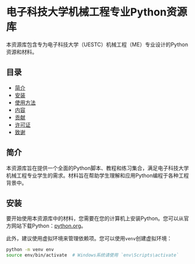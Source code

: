 # 电子科技大学机械工程专业Python资源库

本资源库包含专为电子科技大学（UESTC）机械工程（ME）专业设计的Python资源和材料。

## 目录

- [简介](#简介)
- [安装](#安装)
- [使用方法](#使用方法)
- [内容](#内容)
- [贡献](#贡献)
- [许可证](#许可证)
- [致谢](#致谢)

## 简介

本资源库旨在提供一个全面的Python脚本、教程和练习集合，满足电子科技大学机械工程专业学生的需求。材料旨在帮助学生理解和应用Python编程于各种工程背景中。

## 安装

要开始使用本资源库中的材料，您需要在您的计算机上安装Python。您可以从官方网站下载Python：[python.org](https://www.python.org/)。

此外，建议使用虚拟环境来管理依赖项。您可以使用`venv`创建虚拟环境：

```bash
python -m venv env
source env/bin/activate  # Windows系统请使用 `env\Scripts\activate`